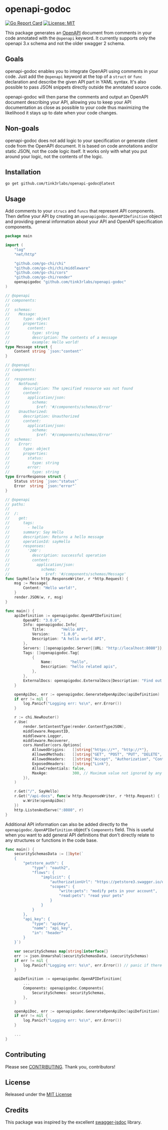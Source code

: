 # openapi-godoc
[![Go Report Card](https://goreportcard.com/badge/github.com/tink3rlabs/openapi-godoc)](https://goreportcard.com/report/github.com/tink3rlabs/openapi-godoc)
[![License: MIT](https://img.shields.io/badge/License-MIT-yellow.svg)](https://opensource.org/licenses/MIT)

This package generates an [OpenAPI](https://swagger.io/specification/v3/) document from comments in your code annotated with the `@openapi` keyword. It currently supports only the openapi 3.x schema and not the older swagger 2 schema.

## Goals
openapi-godoc enables you to integrate OpenAPI using comments in your code. Just add the `@openapi` keyword at the top of a `struct` or `func` declaration and describe the given API part in YAML syntax. It's also possible to pass JSON snippets directly outside the annotated source code.

openapi-godoc will then parse the comments and output an OpenAPI document describing your API, allowing you to keep your API documentation as close as possible to your code thus maximizing the likelihood it stays up to date when your code changes.

## Non-goals
openapi-godoc does not add logic to your specification or generate client code from the OpenAPI document. It is based on code annotations and/or static JSON, not the code logic itself. It works only with what you put around your logic, not the contents of the logic.

## Installation
```
go get github.com/tink3rlabs/openapi-godoc@latest
```

## Usage
Add comments to your `strucs` and `funcs` that represent API components. Then define your API by creating an `openapigodoc.OpenAPIDefinition` object and providing general information about your API and OpenAPI specification components.

```go
package main

import (
	"log"
	"net/http"

	"github.com/go-chi/chi"
	"github.com/go-chi/chi/middleware"
	"github.com/go-chi/cors"
	"github.com/go-chi/render"
	openapigodoc "github.com/tink3rlabs/openapi-godoc"
)

// @openapi
// components:
//
//	schemas:
//	  Message:
//	    type: object
//	    properties:
//	      content:
//	        type: string
//	        description: The contents of a message
//	        example: Hello world!
type Message struct {
	Content string `json:"content"`
}

// @openapi
// components:
//
//	responses:
//	  NotFound:
//	    description: The specified resource was not found
//	    content:
//	      application/json:
//	        schema:
//	          $ref: '#/components/schemas/Error'
//	  Unauthorized:
//	    description: Unauthorized
//	    content:
//	      application/json:
//	        schema:
//	          $ref: '#/components/schemas/Error'
//	schemas:
//	  Error:
//	    type: object
//	    properties:
//	      status:
//	        type: string
//	      error:
//	        type: string
type ErrorResponse struct {
	Status string `json:"status"`
	Error  string `json:"error"`
}

// @openapi
// paths:
//
//	/:
//	  get:
//	    tags:
//	      - hello
//	    summary: Say Hello
//	    description: Returns a hello message
//	    operationId: sayHello
//	    responses:
//	      '200':
//	        description: successful operation
//	        content:
//	          application/json:
//	            schema:
//	              $ref: '#/components/schemas/Message'
func SayHello(w http.ResponseWriter, r *http.Request) {
	msg := Message{
		Content: "Hello world!",
	}
	render.JSON(w, r, msg)
}

func main() {
	apiDefinition := openapigodoc.OpenAPIDefinition{
		OpenAPI: "3.0.0",
		Info: openapigodoc.Info{
			Title:       "Hello API",
			Version:     "1.0.0",
			Description: "A hello world API",
		},
		Servers: []openapigodoc.Server{{URL: "http://localhost:8080"}},
		Tags: []openapigodoc.Tag{
			{
				Name:        "hello",
				Description: "hello related apis",
			},
		},
		ExternalDocs: openapigodoc.ExternalDocs{Description: "Find out more", URL: "http://example.com"},
	}

	openApiDoc, err := openapigodoc.GenerateOpenApiDoc(apiDefinition)
	if err != nil {
		log.Panicf("Logging err: %s\n", err.Error())
	}

	r := chi.NewRouter()
	r.Use(
		render.SetContentType(render.ContentTypeJSON),
		middleware.RequestID,
		middleware.Logger,
		middleware.Recoverer,
		cors.Handler(cors.Options{
			AllowedOrigins:   []string{"https://*", "http://*"},
			AllowedMethods:   []string{"GET", "POST", "PUT", "DELETE", "OPTIONS"},
			AllowedHeaders:   []string{"Accept", "Authorization", "Content-Type", "X-CSRF-Token"},
			ExposedHeaders:   []string{"Link"},
			AllowCredentials: false,
			MaxAge:           300, // Maximum value not ignored by any of major browsers
		}),
	)

	r.Get("/", SayHello)
	r.Get("/api-docs", func(w http.ResponseWriter, r *http.Request) {
		w.Write(openApiDoc)
	})
	http.ListenAndServe(":8080", r)
}
```
 Additional API information can also be added directly to the `openapigodoc.OpenAPIDefinition` object's `Components` field. This is useful when you want to add general API definitions that don't directly relate to any structures or functions in the code base.

```go
func main() {
	securitySchemasData := []byte(`
	{
		"petstore_auth": {
			"type": "oauth2",
			"flows": {
				"implicit": {
					"authorizationUrl": "https://petstore3.swagger.io/oauth/authorize",
					"scopes": {
						"write:pets": "modify pets in your account",
						"read:pets": "read your pets"
					}
				}
			}
		},
		"api_key": {
			"type": "apiKey",
			"name": "api_key",
			"in": "header"
		}
	}`)

	var securitySchemas map[string]interface{}
	err := json.Unmarshal(securitySchemasData, &securitySchemas)
	if err != nil {
		log.Panicf("Logging err: %s\n", err.Error()) // panic if there is an error
	}

	apiDefinition := openapigodoc.OpenAPIDefinition{
        ...
		Components: openapigodoc.Components{
			SecuritySchemes: securitySchemas,
		},
	}

	openApiDoc, err := openapigodoc.GenerateOpenApiDoc(apiDefinition)
	if err != nil {
		log.Panicf("Logging err: %s\n", err.Error())
	}
    
    ...
}
```
## Contributing

Please see [CONTRIBUTING](https://github.com/tink3rlabs/openapi-godoc/master/CONTRIBUTING.md). Thank you, contributors!

## License

Released under the [MIT License](https://github.com/tink3rlabs/openapi-godoc/master/LICENSE)

## Credits

This package was inspired by the excellent [swagger-jsdoc](https://github.com/Surnet/swagger-jsdoc) library.